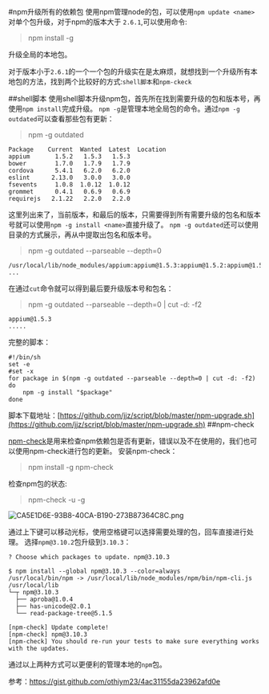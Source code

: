 #npm升级所有的依赖包
使用npm管理node的包，可以使用`npm update <name>`对单个包升级，对于npm的版本大于 `2.6.1`,可以使用命令:
>npm install -g

升级全局的本地包。
 
对于版本小于`2.6.1`的一个一个包的升级实在是太麻烦，就想找到一个升级所有本地包的方法，找到两个比较好的方式:`shell脚本`和`npm-ckeck`

##shell脚本
使用shell脚本升级npm包，首先所在找到需要升级的包和版本号，再使用`npm install`完成升级。
`npm -g`是管理本地全局包的命令。通过`npm -g outdated`可以查看那些包有更新：
>npm -g outdated 

```
Package    Current  Wanted  Latest  Location
appium       1.5.2   1.5.3   1.5.3
bower        1.7.0   1.7.9   1.7.9
cordova      5.4.1   6.2.0   6.2.0
eslint      2.13.0   3.0.0   3.0.0
fsevents     1.0.8  1.0.12  1.0.12
grommet      0.4.1   0.6.9   0.6.9
requirejs   2.1.22   2.2.0   2.2.0
```
这里列出来了，当前版本，和最后的版本，只需要得到所有需要升级的包名和版本号就可以使用`npm -g install <name>`直接升级了。
`npm -g outdated`还可以使用目录的方式展示，再从中提取出包名和版本号。
>npm -g outdated --parseable --depth=0

```
/usr/local/lib/node_modules/appium:appium@1.5.3:appium@1.5.2:appium@1.5.3
...
```
在通过`cut`命令就可以得到最后要升级版本号和包名：
>npm -g outdated --parseable --depth=0 | cut -d: -f2

```
appium@1.5.3
.....
```

完整的脚本：
```
#!/bin/sh
set -e
#set -x
for package in $(npm -g outdated --parseable --depth=0 | cut -d: -f2)
do
    npm -g install "$package"
done
```
脚本下载地址：[https://github.com/jjz/script/blob/master/npm-upgrade.sh](https://github.com/jjz/script/blob/master/npm-upgrade.sh)
##npm-check

[npm-check](https://www.npmjs.com/package/npm-check)是用来检查npm依赖包是否有更新，错误以及不在使用的，我们也可以使用npm-check进行包的更新。
安装npm-check：
>npm install -g npm-check

检查npm包的状态:
>npm-check -u -g

![CA5E1D6E-93B8-40CA-B190-273B87364C8C.png](http://upload-images.jianshu.io/upload_images/22188-aef0b264869c5366.png?imageMogr2/auto-orient/strip%7CimageView2/2/w/1240)

通过上下键可以移动光标，使用空格键可以选择需要处理的包，回车直接进行处理。
选择`npm@3.10.2`包升级到`3.10.3`：

```
? Choose which packages to update. npm@3.10.3

$ npm install --global npm@3.10.3 --color=always
/usr/local/bin/npm -> /usr/local/lib/node_modules/npm/bin/npm-cli.js
/usr/local/lib
└─┬ npm@3.10.3
  ├── aproba@1.0.4
  ├── has-unicode@2.0.1
  └── read-package-tree@5.1.5

[npm-check] Update complete!
[npm-check] npm@3.10.3
[npm-check] You should re-run your tests to make sure everything works with the updates.
```

通过以上两种方式可以更便利的管理本地的`npm`包。

参考：https://gist.github.com/othiym23/4ac31155da23962afd0e

